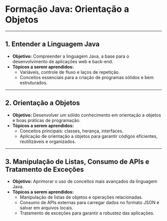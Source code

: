 # Formação Java: Orientação a Objetos

---

## 1. Entender a Linguagem Java

- **Objetivo:** Compreender a linguagem Java, a base para o desenvolvimento de aplicações web e back-end.
- **Tópicos a serem aprendidos:**
  - Variáveis, controle de fluxo e laços de repetição.
  - Conceitos essenciais para a criação de programas sólidos e bem estruturados.

---

## 2. Orientação a Objetos

- **Objetivo:** Desenvolver um sólido conhecimento em orientação a objetos e boas práticas de programação.
- **Tópicos a serem aprendidos:**
  - Conceitos principais: classes, herança, interfaces.
  - Aplicação de orientação a objetos para garantir códigos eficientes, reutilizáveis e organizados.

---

## 3. Manipulação de Listas, Consumo de APIs e Tratamento de Exceções

- **Objetivo:** Aprimorar o uso de conceitos mais avançados da linguagem Java.
- **Tópicos a serem aprendidos:**
  - Manipulação de listas de objetos e operações relacionadas.
  - Consumo de APIs externas para carregar dados no formato JSON e salvar em arquivos locais.
  - Tratamento de exceções para garantir a robustez das aplicações.
